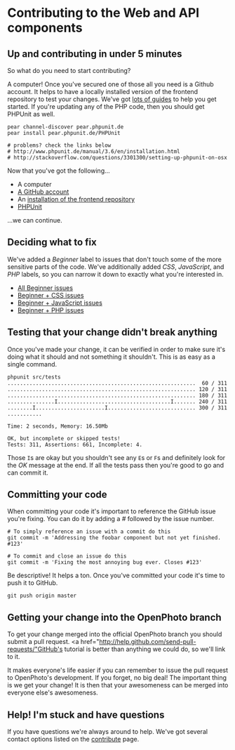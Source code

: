 Contributing to the Web and API components
=======================

## Up and contributing in under 5 minutes

So what do you need to start contributing?

A computer! Once you've secured one of those all you need is a Github account. It helps to have a locally installed version of the frontend repository to test your changes. We've got <a href="http://theopenphotoproject.org/documentation">lots of guides</a> to help you get started. If you're updating any of the PHP code, then you should get PHPUnit as well.

    pear channel-discover pear.phpunit.de
    pear install pear.phpunit.de/PHPUnit
    
    # problems? check the links below
    # http://www.phpunit.de/manual/3.6/en/installation.html
    # http://stackoverflow.com/questions/3301300/setting-up-phpunit-on-osx
    
Now that you've got the following...

* A computer
* <a href="https://github.com">A GitHub account</a>
* An <a href="http://theopenphotoproject.org/documentation">installation of the frontend repository</a>
* <a href="http://www.phpunit.de/manual/3.6/en/installation.html">PHPUnit</a>

...we can continue.

## Deciding what to fix

We've added a _Beginner_ label to issues that don't touch some of the more sensitive parts of the code. We've additionally added _CSS_, _JavaScript_, and _PHP_ labels, so you can narrow it down to exactly what you're interested in.

* <a href="https://github.com/openphoto/frontend/issues?labels=Beginner&sort=created&direction=desc&state=open&page=1">All Beginner issues</a>
* <a href="https://github.com/openphoto/frontend/issues?labels=Beginner%2CCSS&sort=created&direction=desc&state=open&page=1">Beginner + CSS issues</a>
* <a href="https://github.com/openphoto/frontend/issues?labels=Beginner%2CJavaScript&sort=created&direction=desc&state=open&page=1">Beginner + JavaScript issues</a>
* <a href="https://github.com/openphoto/frontend/issues?labels=Beginner%2CPHP&sort=created&direction=desc&state=open&page=1">Beginner + PHP issues</a>

## Testing that your change didn't break anything

Once you've made your change, it can be verified in order to make sure it's doing what it should and not something it shouldn't. This is as easy as a single command.

    phpunit src/tests
    ............................................................  60 / 311
    ............................................................ 120 / 311
    ............................................................ 180 / 311
    ...............I....................................I....... 240 / 311
    ........I......................I............................ 300 / 311
    ...........

    Time: 2 seconds, Memory: 16.50Mb

    OK, but incomplete or skipped tests!
    Tests: 311, Assertions: 661, Incomplete: 4.

Those `I`s are okay but you shouldn't see any `E`s or `F`s and definitely look for the _OK_ message at the end. If all the tests pass then you're good to go and can commit it.

## Committing your code

When committing your code it's important to reference the GitHub issue you're fixing. You can do it by adding a _#_ followed by the issue number.

    # To simply reference an issue with a commit do this
    git commit -m 'Addressing the foobar component but not yet finished. #123'
    
    # To commit and close an issue do this
    git commit -m 'Fixing the most annoying bug ever. Closes #123'

Be descriptive! It helps a ton. Once you've committed your code it's time to push it to GitHub.

    git push origin master

## Getting your change into the OpenPhoto branch

To get your change merged into the official OpenPhoto branch you should submit a pull request. <a href="http://help.github.com/send-pull-requests/"GitHub's tutorial</a> is better than anything we could do, so we'll link to it.

It makes everyone's life easier if you can remember to issue the pull request to OpenPhoto's development. If you forget, no big deal! The important thing is we get your change! It is then that your awesomeness can be merged into everyone else's awesomeness.

## Help! I'm stuck and have questions

If you have questions we're always around to help. We've got several contact options listed on the <a href="http://theopenphotoproject.org/contribute">contribute</a> page.
